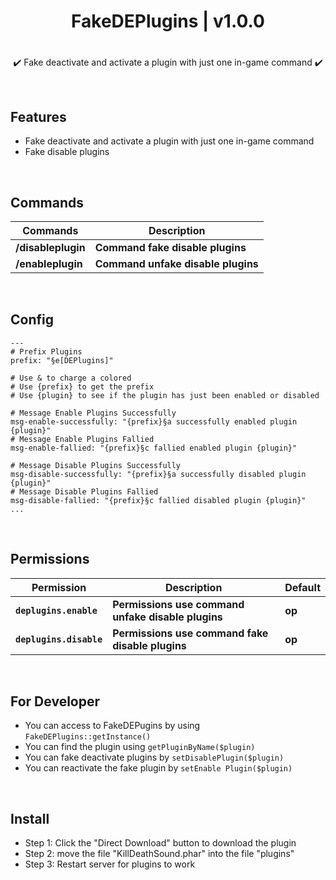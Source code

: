 <div align="center">
<h1>FakeDEPlugins | v1.0.0<h1>
</div>
<p align="center">
✔️ Fake deactivate and activate a plugin with just one in-game command ✔️
</p>

<br>

## Features
- Fake deactivate and activate a plugin with just one in-game command
- Fake disable plugins

<br>
  
## Commands
| **Commands** | **Description** |
| --- | --- |
| **/disableplugin** | **Command fake disable plugins** |
| **/enableplugin** | **Command unfake disable plugins** |
  
<br>

## Config
```
---
# Prefix Plugins
prefix: "§e[DEPlugins]"

# Use & to charge a colored
# Use {prefix} to get the prefix
# Use {plugin} to see if the plugin has just been enabled or disabled

# Message Enable Plugins Successfully
msg-enable-successfully: "{prefix}§a successfully enabled plugin {plugin}"
# Message Enable Plugins Fallied
msg-enable-fallied: "{prefix}§c fallied enabled plugin {plugin}"

# Message Disable Plugins Successfully
msg-disable-successfully: "{prefix}§a successfully disabled plugin {plugin}"
# Message Disable Plugins Fallied
msg-disable-fallied: "{prefix}§c fallied disabled plugin {plugin}"
...
```

<br>
  
## Permissions
| **Permission** | **Description** | **Default** |
| --- | --- | --- |
| **`deplugins.enable`** | **Permissions use command unfake disable plugins** | **op** |
| **`deplugins.disable`** | **Permissions use command fake disable plugins** | **op** |

<br>

## For Developer
- You can access to FakeDEPugins by using `FakeDEPlugins::getInstance()`
- You can find the plugin using `getPluginByName($plugin)`
- You can fake deactivate plugins by `setDisablePlugin($plugin)`
- You can reactivate the fake plugin by `setEnable Plugin($plugin)`

<br>

## Install
- Step 1: Click the "Direct Download" button to download the plugin
- Step 2: move the file "KillDeathSound.phar" into the file "plugins"
- Step 3: Restart server for plugins to work
